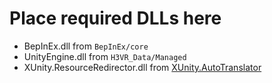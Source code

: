 # Place required DLLs here

* BepInEx.dll from `BepInEx/core`
* UnityEngine.dll from `H3VR_Data/Managed`
* XUnity.ResourceRedirector.dll from [XUnity.AutoTranslator](https://github.com/bbepis/XUnity.AutoTranslator)